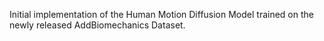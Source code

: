 Initial implementation of the Human Motion Diffusion Model trained on the newly released AddBiomechanics Dataset.